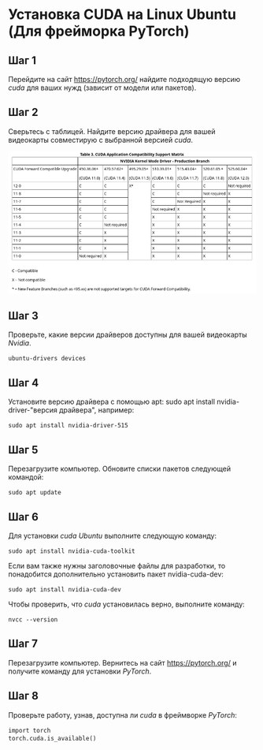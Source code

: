 # Установка CUDA на Linux Ubuntu (Для фрейморка PyTorch)
## Шаг 1
Перейдите на сайт <https://pytorch.org/> найдите подходящую версию *cuda* для ваших нужд (зависит от модели или пакетов). 
## Шаг 2 
Сверьтесь с таблицей. Найдите версию драйвера для вашей видеокарты совместирую с выбранной версией *cuda*.

![Screenshot](cuda_compatible.png)

## Шаг 3
Проверьте, какие версии драйверов доступны для вашей видеокарты *Nvidia*.

    ubuntu-drivers devices
    
## Шаг 4
Установите версию драйвера с помощью apt: sudo apt install nvidia-driver-"версия драйвера", например:

    sudo apt install nvidia-driver-515
    
## Шаг 5
Перезагрузите компьютер. Обновите списки пакетов следующей командой:

    sudo apt update
    
## Шаг 6
Для установки *cuda Ubuntu* выполните следующую команду:

    sudo apt install nvidia-cuda-toolkit

Если вам также нужны заголовочные файлы для разработки, то понадобится дополнительно установить пакет nvidia-cuda-dev:

    sudo apt install nvidia-cuda-dev
    
Чтобы проверить, что *cuda* установилась верно, выполните команду:

    nvcc --version
    
## Шаг 7
Перезагрузите компьютер. Вернитесь на сайт <https://pytorch.org/> и получите команду для установки *PyTorch*.
## Шаг 8 
Проверьте работу, узнав, доступна ли *cuda* в фреймворке *PyTorch*:

    import torch
    torch.cuda.is_available()
